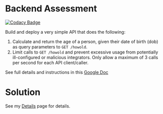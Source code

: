 # Backend Assessment

[![Codacy Badge](https://app.codacy.com/project/badge/Grade/bc2de4f14c2149aaa63975f776eead50)](https://www.codacy.com/gh/DonTee-Why/simple-api-python/dashboard?utm_source=github.com&amp;utm_medium=referral&amp;utm_content=DonTee-Why/simple-api-python&amp;utm_campaign=Badge_Grade)

Build and deploy a very simple API that does the following:

1. Calculate and return the age of a person, given their date of birth (dob) as query parameters to `GET /howold`.
2. Limit calls to `GET /howold` and prevent excessive usage from potentially ill-configured or malicious integrators. Only allow a maximum of 3 calls per second for each API client/caller.

See full details and instructions in this [Google Doc](https://docs.google.com/document/d/1ma5vKz0j34gwI9WYrZddMM1ENlQddGOVFJ5qdSq2QlQ)

# Solution

See my [Details](DETAILS.md) page for details.
